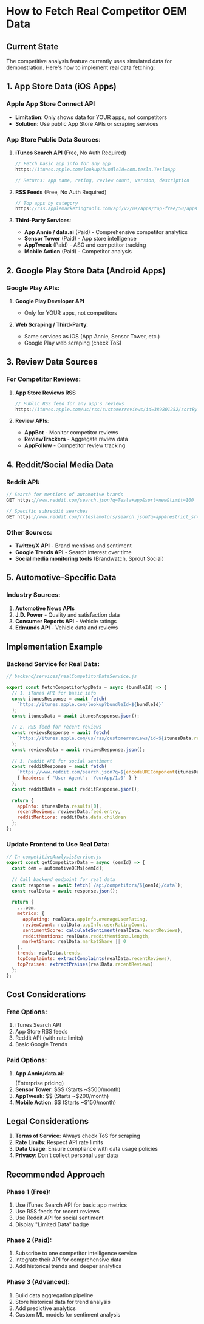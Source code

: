 # How to Fetch Real Competitor OEM Data

## Current State
The competitive analysis feature currently uses simulated data for demonstration. Here's how to implement real data fetching:

## 1. App Store Data (iOS Apps)

### Apple App Store Connect API
- **Limitation**: Only shows data for YOUR apps, not competitors
- **Solution**: Use public App Store APIs or scraping services

### App Store Public Data Sources:
1. **iTunes Search API** (Free, No Auth Required)
   ```javascript
   // Fetch basic app info for any app
   https://itunes.apple.com/lookup?bundleId=com.tesla.TeslaApp
   
   // Returns: app name, rating, review count, version, description
   ```

2. **RSS Feeds** (Free, No Auth Required)
   ```javascript
   // Top apps by category
   https://rss.applemarketingtools.com/api/v2/us/apps/top-free/50/apps.json
   ```

3. **Third-Party Services**:
   - **App Annie / data.ai** (Paid) - Comprehensive competitor analytics
   - **Sensor Tower** (Paid) - App store intelligence
   - **AppTweak** (Paid) - ASO and competitor tracking
   - **Mobile Action** (Paid) - Competitor analysis

## 2. Google Play Store Data (Android Apps)

### Google Play APIs:
1. **Google Play Developer API**
   - Only for YOUR apps, not competitors

2. **Web Scraping / Third-Party**:
   - Same services as iOS (App Annie, Sensor Tower, etc.)
   - Google Play web scraping (check ToS)

## 3. Review Data Sources

### For Competitor Reviews:
1. **App Store Reviews RSS**
   ```javascript
   // Public RSS feed for any app's reviews
   https://itunes.apple.com/us/rss/customerreviews/id=389801252/sortBy=mostRecent/xml
   ```

2. **Review APIs**:
   - **AppBot** - Monitor competitor reviews
   - **ReviewTrackers** - Aggregate review data
   - **AppFollow** - Competitor review tracking

## 4. Reddit/Social Media Data

### Reddit API:
```javascript
// Search for mentions of automotive brands
GET https://www.reddit.com/search.json?q=Tesla+app&sort=new&limit=100

// Specific subreddit searches
GET https://www.reddit.com/r/teslamotors/search.json?q=app&restrict_sr=1
```

### Other Sources:
- **Twitter/X API** - Brand mentions and sentiment
- **Google Trends API** - Search interest over time
- **Social media monitoring tools** (Brandwatch, Sprout Social)

## 5. Automotive-Specific Data

### Industry Sources:
1. **Automotive News APIs**
2. **J.D. Power** - Quality and satisfaction data
3. **Consumer Reports API** - Vehicle ratings
4. **Edmunds API** - Vehicle data and reviews

## Implementation Example

### Backend Service for Real Data:
```javascript
// backend/services/realCompetitorDataService.js

export const fetchCompetitorAppData = async (bundleId) => {
  // 1. iTunes API for basic info
  const itunesResponse = await fetch(
    `https://itunes.apple.com/lookup?bundleId=${bundleId}`
  );
  const itunesData = await itunesResponse.json();
  
  // 2. RSS feed for recent reviews
  const reviewsResponse = await fetch(
    `https://itunes.apple.com/us/rss/customerreviews/id=${itunesData.results[0].trackId}/sortBy=mostRecent/json`
  );
  const reviewsData = await reviewsResponse.json();
  
  // 3. Reddit API for social sentiment
  const redditResponse = await fetch(
    `https://www.reddit.com/search.json?q=${encodeURIComponent(itunesData.results[0].trackName)}&sort=new&limit=100`,
    { headers: { 'User-Agent': 'YourApp/1.0' } }
  );
  const redditData = await redditResponse.json();
  
  return {
    appInfo: itunesData.results[0],
    recentReviews: reviewsData.feed.entry,
    redditMentions: redditData.data.children
  };
};
```

### Update Frontend to Use Real Data:
```javascript
// In competitiveAnalysisService.js
export const getCompetitorData = async (oemId) => {
  const oem = automotiveOEMs[oemId];
  
  // Call backend endpoint for real data
  const response = await fetch(`/api/competitors/${oemId}/data`);
  const realData = await response.json();
  
  return {
    ...oem,
    metrics: {
      appRating: realData.appInfo.averageUserRating,
      reviewCount: realData.appInfo.userRatingCount,
      sentimentScore: calculateSentiment(realData.recentReviews),
      redditMentions: realData.redditMentions.length,
      marketShare: realData.marketShare || 0
    },
    trends: realData.trends,
    topComplaints: extractComplaints(realData.recentReviews),
    topPraises: extractPraises(realData.recentReviews)
  };
};
```

## Cost Considerations

### Free Options:
1. iTunes Search API
2. App Store RSS feeds
3. Reddit API (with rate limits)
4. Basic Google Trends

### Paid Options:
1. **App Annie/data.ai**: $$$$ (Enterprise pricing)
2. **Sensor Tower**: $$$ (Starts ~$500/month)
3. **AppTweak**: $$ (Starts ~$200/month)
4. **Mobile Action**: $$ (Starts ~$150/month)

## Legal Considerations

1. **Terms of Service**: Always check ToS for scraping
2. **Rate Limits**: Respect API rate limits
3. **Data Usage**: Ensure compliance with data usage policies
4. **Privacy**: Don't collect personal user data

## Recommended Approach

### Phase 1 (Free):
1. Use iTunes Search API for basic app metrics
2. Use RSS feeds for recent reviews
3. Use Reddit API for social sentiment
4. Display "Limited Data" badge

### Phase 2 (Paid):
1. Subscribe to one competitor intelligence service
2. Integrate their API for comprehensive data
3. Add historical trends and deeper analytics

### Phase 3 (Advanced):
1. Build data aggregation pipeline
2. Store historical data for trend analysis
3. Add predictive analytics
4. Custom ML models for sentiment analysis